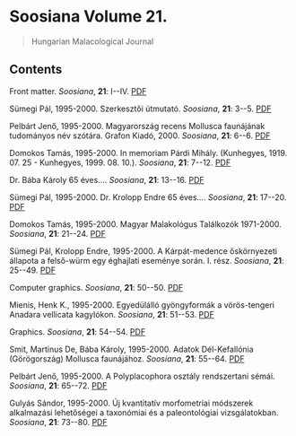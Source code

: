 # Soosiana Volume 21.

> Hungarian Malacological Journal

## Contents



Front matter. _Soosiana_, **21**: I--IV. [PDF](https://soosiana.github.io/volume-21/01_Soosiana_1995-2000_21_23-28_I-IV.pdf)


Sümegi Pál, 1995-2000. Szerkesztői útmutató. _Soosiana_, **21**: 3--5. [PDF](https://soosiana.github.io/volume-21/02_Soosiana_1995-2000_21_23-28_Sumegi_3-5.pdf)


Pelbárt Jenő, 1995-2000. Magyarország recens Mollusca faunájának tudományos név szótára. Grafon Kiadó, 2000. _Soosiana_, **21**: 6--6. [PDF](https://soosiana.github.io/volume-21/03_Soosiana_1995-2000_21_23-28_Pelbart_6.pdf)


Domokos Tamás, 1995-2000. In memoriam Párdi Mihály. (Kunhegyes, 1919. 07. 25 - Kunhegyes, 1999. 08. 10.). _Soosiana_, **21**: 7--12. [PDF](https://soosiana.github.io/volume-21/04_Soosiana_1995-2000_21_23-28_Domokos_7-12.pdf)


Dr. Bába Károly 65 éves.... _Soosiana_, **21**: 13--16. [PDF](https://soosiana.github.io/volume-21/05_Soosiana_1995-2000_21_23-28_SzerkesztoBizottsag_13-16.pdf)


Sümegi Pál, 1995-2000. Dr. Krolopp Endre 65 éves.... _Soosiana_, **21**: 17--20. [PDF](https://soosiana.github.io/volume-21/06_Soosiana_1995-2000_21_23-28_Sumegi_17-20.pdf)


Domokos Tamás, 1995-2000. Magyar Malakológus Találkozók 1971-2000. _Soosiana_, **21**: 21--24. [PDF](https://soosiana.github.io/volume-21/07_Soosiana_1995-2000_21_23-28_Domokos_21-24.pdf)


Sümegi Pál, Krolopp Endre, 1995-2000. A Kárpát-medence őskörnyezeti állapota a felső-würm egy éghajlati eseménye során. I. rész. _Soosiana_, **21**: 25--49. [PDF](https://soosiana.github.io/volume-21/08_Soosiana_1995-2000_21_23-28_Sumegi-Krolopp_25-49.pdf)


Computer graphics. _Soosiana_, **21**: 50--50. [PDF](https://soosiana.github.io/volume-21/09_Soosiana_1995-2000_21_23-28_Pelbart_50.pdf)


Mienis, Henk K., 1995-2000. Egyedülálló gyöngyformák a vörös-tengeri Anadara vellicata kagylókon. _Soosiana_, **21**: 51--53. [PDF](https://soosiana.github.io/volume-21/10_Soosiana_1995-2000_21_23-28_Mienis_51-53.pdf)


Graphics. _Soosiana_, **21**: 54--54. [PDF](https://soosiana.github.io/volume-21/11_Soosiana_1995-2000_21_23-28_Pelbart_54.pdf)


Smit, Martinus De, Bába Károly, 1995-2000. Adatok Dél-Kefallónia (Görögország) Mollusca faunájához. _Soosiana_, **21**: 55--64. [PDF](https://soosiana.github.io/volume-21/12_Soosiana_1995-2000_21_23-28_Smit-Baba_55-64.pdf)


Pelbárt Jenő, 1995-2000. A Polyplacophora osztály rendszertani sémái. _Soosiana_, **21**: 65--72. [PDF](https://soosiana.github.io/volume-21/13_Soosiana_1995-2000_21_23-28_Pelbart_65-72.pdf)


Gulyás Sándor, 1995-2000. Új kvantitatív morfometriai módszerek alkalmazási lehetőségei a taxonómiai és a paleontológiai vizsgálatokban. _Soosiana_, **21**: 73--80. [PDF](https://soosiana.github.io/volume-21/14_Soosiana_1995-2000_21_23-28_Gulyas_73-80.pdf)




